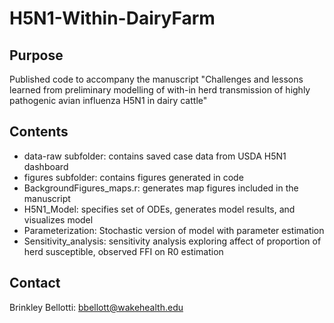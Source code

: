 # H5N1-Within-DairyFarm

## Purpose
Published code to accompany the manuscript "Challenges and lessons learned from preliminary modelling of with-in herd transmission of highly pathogenic avian influenza H5N1 in dairy cattle"

## Contents
- data-raw subfolder: contains saved case data from USDA H5N1 dashboard
- figures subfolder: contains figures generated in code
- BackgroundFigures_maps.r: generates map figures included in the manuscript
- H5N1_Model: specifies set of ODEs, generates model results, and visualizes model
- Parameterization: Stochastic version of model with parameter estimation
- Sensitivity_analysis: sensitivity analysis exploring affect of proportion of herd susceptible, observed FFI on R0 estimation 

## Contact
Brinkley Bellotti: bbellott@wakehealth.edu
